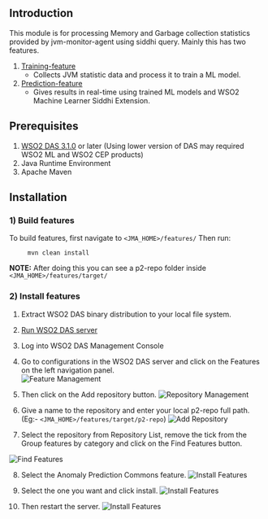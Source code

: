 ## Introduction

This module is for processing Memory and Garbage collection statistics provided by jvm-monitor-agent using siddhi query. Mainly this has two features.

1. [Training-feature](https://github.com/wso2-incubator/automatic-anomaly-detection/tree/master/features/training-feature)
   - Collects JVM statistic data and process it to train a ML model.
2. [Prediction-feature](https://github.com/wso2-incubator/automatic-anomaly-detection/tree/master/features/prediction-feature)
   - Gives results in real-time using trained ML models and WSO2 Machine Learner Siddhi Extension.

## Prerequisites

1. [WSO2 DAS 3.1.0](http://wso2.com/products/data-analytics-server/) or later (Using lower version of DAS may required WSO2 ML and WSO2 CEP products)
2. Java Runtime Environment
3. Apache Maven

## Installation

### 1) Build features

   To build features, first navigate to ```<JMA_HOME>/features/``` Then run:
   
   ```
        mvn clean install
   ```
   **NOTE:** After doing this you can see a p2-repo folder inside ```<JMA_HOME>/features/target/```
      
### 2) Install features
   
  1. Extract WSO2 DAS binary distribution to your local file system.
  
  2. [Run WSO2 DAS server](https://docs.wso2.com/display/DAS310/Running+the+Product#RunningtheProduct-Startingtheserver)
  
  3. Log into WSO2 DAS Management Console
  
  4. Go to configurations in the WSO2 DAS server and click on the Features on the left navigation panel.   
  ![Feature Management](https://github.com/wso2-incubator/automatic-anomaly-detection/blob/master/docs/images/FeatureManagementScreenshots.png)
  
  5. Then click on the Add repository button.
  ![Repository Management](https://github.com/wso2-incubator/automatic-anomaly-detection/blob/master/docs/images/RepositoryManagementScreenshots.png)
  
  6. Give a name to the repository and enter your local p2-repo full path. (Eg:- ```<JMA_HOME>/features/target/p2-repo```)
  ![Add Repository](https://github.com/wso2-incubator/automatic-anomaly-detection/blob/master/docs/images/AddRepositoryScreenshots.png)
  
  7. Select the repository from Repository List, remove the tick from the Group features by category and click on the Find Features button.
  
  ![Find Features](https://github.com/wso2-incubator/automatic-anomaly-detection/blob/master/docs/images/FindFeaturesScreenshots.png)
  
  8. Select the Anomaly Prediction Commons feature.
    ![Install Features](https://github.com/wso2-incubator/automatic-anomaly-detection/blob/master/docs/images/CommonsFeaturesScreenshots.png)
    
  9. Select the one you want and click install.
    ![Install Features](https://github.com/wso2-incubator/automatic-anomaly-detection/blob/master/docs/images/InstallFeaturesScreenshots.png)
  
  10. Then restart the server.
  ![Install Features](https://github.com/wso2-incubator/automatic-anomaly-detection/blob/master/docs/images/RestartServerScreenshots.png)
